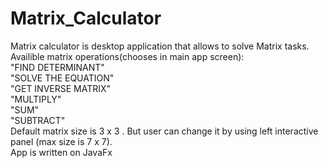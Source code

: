 # Matrix_Calculator
Matrix calculator is desktop application that allows to solve Matrix tasks.\
Availible matrix operations(chooses in main app screen):\
"FIND DETERMINANT"\
"SOLVE THE EQUATION"\
"GET INVERSE MATRIX"\
"MULTIPLY"\
"SUM"\
"SUBTRACT"\
Default matrix size is 3 x 3 . But user can change it by using left interactive panel (max size is 7 x 7).\
App is written on JavaFx
